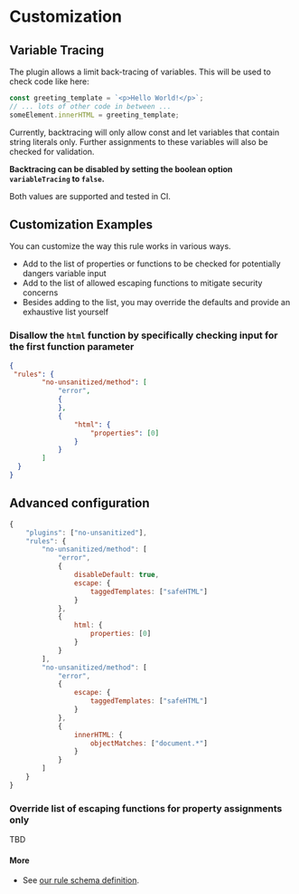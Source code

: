 # Customization

## Variable Tracing

The plugin allows a limit back-tracing of variables.
This will be used to check code like here:
```js
const greeting_template = `<p>Hello World!</p>`;
// ... lots of other code in between ...
someElement.innerHTML = greeting_template;
```

Currently, backtracing will only allow const and let variables that contain string literals only.
Further assignments to these variables will also be checked for validation.

**Backtracing can be disabled by setting the boolean
option `variableTracing` to `false`.**

Both values are supported and tested in CI.

## Customization Examples
You can customize the way this rule works in various ways.
* Add to the list of properties or functions to be checked for potentially
dangers variable input
* Add to the list of allowed escaping functions to mitigate security concerns
* Besides adding to the list, you may override the defaults and provide an exhaustive list yourself


### Disallow the `html` function by specifically checking input for the first function parameter
```json
{
 "rules": {
        "no-unsanitized/method": [
            "error",
            {
            },
            {
                "html": {
                    "properties": [0]
                }
            }
        ]
  }
}
```

## Advanced configuration

```js
{
    "plugins": ["no-unsanitized"],
    "rules": {
        "no-unsanitized/method": [
            "error",
            {
                disableDefault: true,
                escape: {
                    taggedTemplates: ["safeHTML"]
                }
            },
            {
                html: {
                    properties: [0]
                }
            }
        ],
        "no-unsanitized/method": [
            "error",
            {
                escape: {
                    taggedTemplates: ["safeHTML"]
                }
            },
            {
                innerHTML: {
                    objectMatches: ["document.*"]
                }
            }
        ]
    }
}
```

### Override list of escaping functions for property assignments only 
TBD


#### More
* See [our rule schema definition](https://github.com/mozilla/eslint-plugin-no-unsanitized/blob/main/SCHEMA.md). 

